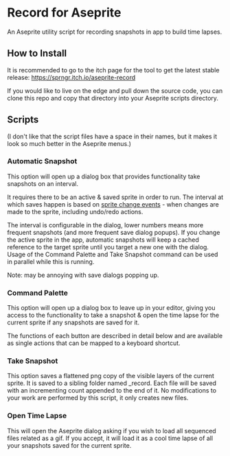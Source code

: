 # Record for Aseprite

An Aseprite utility script for recording snapshots in app to build time lapses.

## How to Install

It is recommended to go to the itch page for the tool to get the latest stable release: https://sprngr.itch.io/aseprite-record

If you would like to live on the edge and pull down the source code, you can clone this repo and copy that directory into your Aseprite scripts directory.

## Scripts

(I don't like that the script files have a space in their names, but it makes it look so much better in the Aseprite menus.)

### Automatic Snapshot

This option will open up a dialog box that provides functionality take snapshots on an interval.

It requires there to be an active & saved sprite in order to run. The interval at which saves happen is based on [sprite change events](https://github.com/aseprite/api/blob/main/api/sprite.md#spriteevents) - when changes are made to the sprite, including undo/redo actions.

The interval is configurable in the dialog, lower numbers means more frequent snapshots (and more frequent save dialog popups). If you change the active sprite in the app, automatic snapshots will keep a cached reference to the target sprite until you target a new one with the dialog. Usage of the Command Palette and Take Snapshot command can be used in parallel while this is running.

Note: may be annoying with save dialogs popping up.

### Command Palette

This option will open up a dialog box to leave up in your editor, giving you access to the functionality to take a snapshot & open the time lapse for the current sprite if any snapshots are saved for it.

The functions of each button are described in detail below and are available as single actions that can be mapped to a keyboard shortcut.

### Take Snapshot

This option saves a flattened png copy of the visible layers of the current sprite. It is saved to a sibling folder named <name of sprite>_record. Each file will be saved with an incrementing count appended to the end of it. No modifications to your work are performed by this script, it only creates new files.

### Open Time Lapse

This will open the Aseprite dialog asking if you wish to load all sequenced files related as a gif. If you accept, it will load it as a cool time lapse of all your snapshots saved for the current sprite.
